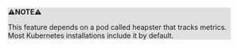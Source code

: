 <div style="margin:2em; background-color: #e0e0e0;">

<strong>⚠️NOTE️️️⚠️</strong>

This feature depends on a pod called heapster that tracks metrics. Most Kubernetes installations include it by default.
</div>

